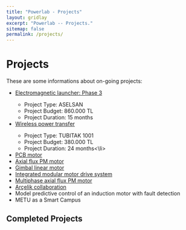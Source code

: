 ```yaml
---
title: "Powerlab - Projects"
layout: gridlay
excerpt: "Powerlab -- Projects."
sitemap: false
permalink: /projects/
---
```



# Projects
These are some informations about on-going projects:



<ul>
  <li><a href="/railgun.md">Electromagnetic launcher: Phase 3</a></li>
  
  <ul>
  <li>Project Type: ASELSAN </li>
  <li>Project Budget: 860.000 TL </li>
  <li>Project Duration: 15 months </li>
  </ul>
  
  <li><a href="/tubitak-1001-hakan.md">Wireless power transfer</a></li>
    <ul>
      <li>Project Type: TUBITAK 1001</li>
      <li>Project Budget: 380.000 TL</li>
      <li>Project Duration: 24 months<\li>
    </ul>
  
  <li><a href="/pcbmotor.md">PCB motor</a></li>
  
  <li><a href="/AxialFPMMNFW.md">Axial flux PM motor</a></li>
  
  <li><a href="/gimbal.md">Gimbal linear motor</a></li>
  
  <li><a href="/immd.md">Integrated modular motor drive system</a></li>
  
  <li><a href="/multiphase.md">Multiphase axial flux PM motor</a></li>
  
  <li><a href="/arcelik.md">Arçelik collaboration</a></li>
  
  <li> Model predictive control of an induction motor with fault detection </li>
  
  <li> METU as a Smart Campus </li>
</ul>




## Completed Projects

